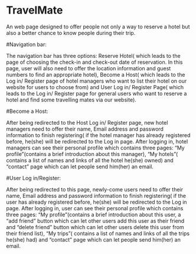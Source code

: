 # TravelMate
An web page designed to offer people not only a way to reserve a hotel but also a better chance to know people during their trip.

#Navigation bar:

The navigation bar has three options: Reserve Hotel( which leads to the page of choosing the check-in and check-out date of reservation. In this page, user will also need to offer the location information and guest numbers to find an appropriate hotel), Become a Host( which leads to the Log in/ Register page of hotel managers who want to list their hotel on our website for users to choose from) and User Log in/ Register Page( which leads to the Log in/ Register page for general users who want 
to reserve a hotel and find some travelling mates via our website). 

#Become a Host:

After being redirected to the Host Log in/ Register page, new hotel managers need to offer their name, Email address and password information to finish registering( if the hotel manager has already registered before, he(she) will be redirected to the Log in page. After logging in, hotel managers can see their personal profile which contains three pages: “My profile”(contains a brief introduction about this manager), “My hotels”( contains a list of names and links of all the hotel he(she) owned) and “contact” page which can let people send him(her) an email.

#User Log in/Register:

After being redirected to this page, newly-come users need to offer their name, Email address and password information to finish registering( if the user has already registered before, he(she) will be redirected to the Log in page. After logging in, user can see their personal profile which contains three pages: “My profile”(contains a brief introduction about this user,  a “add friend” button which can let other users add this user as their friend and “delete friend” button which can let other users delete this user from their friend list), “My trips”( contains a list of names and links of all the trips he(she) had) and “contact” page which can let people send him(her) an email.


